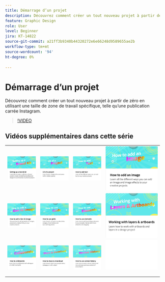 ```yaml
---
title: Démarrage d’un projet
description: Découvrez comment créer un tout nouveau projet à partir de zéro
feature: Graphic Design
role: User
level: Beginner
jira: KT-14822
source-git-commit: a21ff3b9340b44320272e6e66248d9589655ae2b
workflow-type: tm+mt
source-wordcount: '94'
ht-degree: 0%

---
```


# Démarrage d’un projet

Découvrez comment créer un tout nouveau projet à partir de zéro en utilisant une taille de zone de travail spécifique, telle qu’une publication carrée Instagram.

>[!VIDEO](https://video.tv.adobe.com/v/3426931?quality=12&learn=on&hidetitle=true)

## Vidéos supplémentaires dans cette série

<table style="table-layout:fixed">
<tr>
 <td>
      <a href="brand.md">
         <img alt="Configuration d’un kit de marque" src="assets/brand.png" />
      </a>
  </td>
    <td>
      <a href="workspace.md">
         <img alt="UX d’un projet" src="assets/workspace.png" />
      </a>
  </td>
  <td>
      <a href="text-effects.md">
         <img alt="Comment ajouter du texte" src="assets/text-effects.png" />
      </a>
  </td>
  <td>
      <a href="image-effects.md">
         <img alt="Comment ajouter une image" src="assets/image-effects.png" />
      </a>
  </td>
</tr>
<tr>
   <td>
      <a href="add-gen-ai-image.md">
         <img alt="Ajout d’une image de la génération AI" src="assets/gen-ai-image.png" />
      </a>
  </td>
   <td>
      <a href="grids.md">
         <img alt="Comment utiliser les grilles" src="assets/grids.png" />
      </a>
  </td>
   <td>
         <a href="add-design-assets.md">
            <img alt="Utilisation des éléments" src="assets/design-assets.png" />
         </a>
   </td>
   <td>
         <a href="layers.md">
            <img alt="Utilisation des calques et des plans de travail" src="assets/layers.png" />
         </a>
   </td>
</tr>
<tr>
  <td>
   <a href="collaborate.md">
      <img alt="Comment collaborer" src="assets/collaborate.png" />
   </a>
   </td>
   <td>
   <a href="share.md">
      <img alt="Partage et téléchargement" src="assets/share.png" />
   </a>
   </td>
   <td>
   <a href="version-history.md">
      <img alt="Comment utiliser l’historique des versions" src="assets/version-history.png" />
   </a>
   <td>
      <img alt="Espaceur" src="../assets/Whitespacer.png" />
      <div>
      <br>
   </td>
</tr>
</table>

